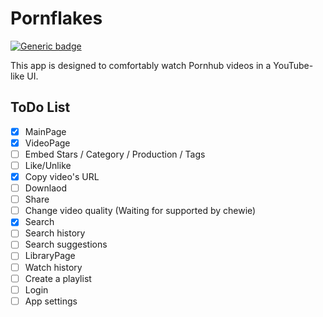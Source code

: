 # Pornflakes
[![Generic badge](https://img.shields.io/badge/platform-android-blue.svg)](https://pub.dev/packages/chewie)

This app is designed to comfortably watch Pornhub videos in a YouTube-like UI.

## ToDo List

- [x] MainPage
- [x] VideoPage
- [ ] Embed Stars / Category / Production / Tags
- [ ] Like/Unlike
- [x] Copy video's URL
- [ ] Downlaod
- [ ] Share
- [ ] Change video quality (Waiting for supported by chewie)
- [x] Search
- [ ] Search history
- [ ] Search suggestions
- [ ] LibraryPage
- [ ] Watch history
- [ ] Create a playlist
- [ ] Login
- [ ] App settings

